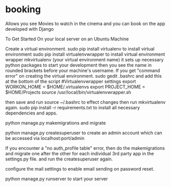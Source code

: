 # booking

Allows you see Movies to watch in the cinema and you can book on the app developed with Django


To Get Started 
On your local server on an Ubuntu Machine 

Create a virtual environment. 
sudo pip install virtualenv to install virtual environment
sudo pip install virtualenvwrapper to install virtual environment wrapper
mkvirtualenv (your virtual environment name) 
it sets up necessary python packages to start your development then you see the name in rounded brackets before your machine's username. 
If you get "command error" on creating the virtual environment.
sudo gedit .bashrc and add this at the bottom of the script 
#Virtualenvwrapper settings 
export WORKON_HOME = $HOME/.virtualenvs
export PROJECT_HOME = $HOME/Projects
source /usr/local/bin/virtualenvwrapper.sh

then save and run source ~/.bashrc to effect changes
then run mkvirtualenv again. 
sudo pip install -r requirements.txt to install all necessary dependencies and apps. 

python manage.py makemigrations and migrate 

python manage.py createsuperuser to create an admin account which can be accessed via localhost:port/admin 

If you encounter a "no auth_profile table" error, then do the makemigrations and migrate one after the other for each individual 3rd party app in the settings.py file. and run the createsuperuser again. 

configure the mail settings to enable email sending on password reset. 

python manage.py runserver to start your server 
